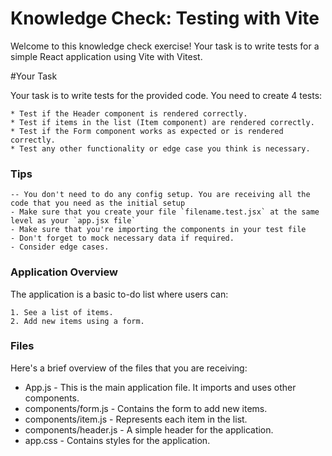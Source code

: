 # Knowledge Check: Testing with Vite

Welcome to this knowledge check exercise! Your task is to write tests for a simple React application using Vite with Vitest.

#Your Task

Your task is to write tests for the provided code. You need to create 4 tests:

    * Test if the Header component is rendered correctly.
    * Test if items in the list (Item component) are rendered correctly.
    * Test if the Form component works as expected or is rendered correctly.
    * Test any other functionality or edge case you think is necessary.

### Tips

    -- You don't need to do any config setup. You are receiving all the code that you need as the initial setup
    - Make sure that you create your file `filename.test.jsx` at the same level as your `app.jsx file`
    - Make sure that you're importing the components in your test file
    - Don't forget to mock necessary data if required.
    - Consider edge cases.

### Application Overview

The application is a basic to-do list where users can:

    1. See a list of items.
    2. Add new items using a form.

### Files

Here's a brief overview of the files that you are receiving:

- App.js - This is the main application file. It imports and uses other components.
- components/form.js - Contains the form to add new items.
- components/item.js - Represents each item in the list.
- components/header.js - A simple header for the application.
- app.css - Contains styles for the application.